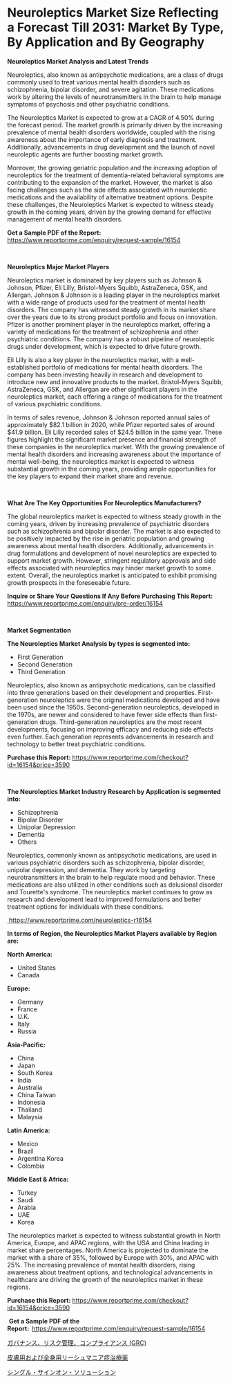 <p><h1>Neuroleptics Market Size Reflecting a Forecast Till 2031: Market By Type, By Application and By Geography</h1></p><p><strong>Neuroleptics Market Analysis and Latest Trends</strong></p>
<p><p>Neuroleptics, also known as antipsychotic medications, are a class of drugs commonly used to treat various mental health disorders such as schizophrenia, bipolar disorder, and severe agitation. These medications work by altering the levels of neurotransmitters in the brain to help manage symptoms of psychosis and other psychiatric conditions.</p><p>The Neuroleptics Market is expected to grow at a CAGR of 4.50% during the forecast period. The market growth is primarily driven by the increasing prevalence of mental health disorders worldwide, coupled with the rising awareness about the importance of early diagnosis and treatment. Additionally, advancements in drug development and the launch of novel neuroleptic agents are further boosting market growth.</p><p>Moreover, the growing geriatric population and the increasing adoption of neuroleptics for the treatment of dementia-related behavioral symptoms are contributing to the expansion of the market. However, the market is also facing challenges such as the side effects associated with neuroleptic medications and the availability of alternative treatment options. Despite these challenges, the Neuroleptics Market is expected to witness steady growth in the coming years, driven by the growing demand for effective management of mental health disorders.</p></p>
<p><strong>Get a Sample PDF of the Report:&nbsp;</strong> <a href="https://www.reportprime.com/enquiry/request-sample/16154">https://www.reportprime.com/enquiry/request-sample/16154</a></p>
<p>&nbsp;</p>
<p><strong>Neuroleptics Major Market Players</strong></p>
<p><p>Neuroleptics market is dominated by key players such as Johnson & Johnson, Pfizer, Eli Lilly, Bristol-Myers Squibb, AstraZeneca, GSK, and Allergan. Johnson & Johnson is a leading player in the neuroleptics market with a wide range of products used for the treatment of mental health disorders. The company has witnessed steady growth in its market share over the years due to its strong product portfolio and focus on innovation. Pfizer is another prominent player in the neuroleptics market, offering a variety of medications for the treatment of schizophrenia and other psychiatric conditions. The company has a robust pipeline of neuroleptic drugs under development, which is expected to drive future growth.</p><p>Eli Lilly is also a key player in the neuroleptics market, with a well-established portfolio of medications for mental health disorders. The company has been investing heavily in research and development to introduce new and innovative products to the market. Bristol-Myers Squibb, AstraZeneca, GSK, and Allergan are other significant players in the neuroleptics market, each offering a range of medications for the treatment of various psychiatric conditions.</p><p>In terms of sales revenue, Johnson & Johnson reported annual sales of approximately $82.1 billion in 2020, while Pfizer reported sales of around $41.9 billion. Eli Lilly recorded sales of $24.5 billion in the same year. These figures highlight the significant market presence and financial strength of these companies in the neuroleptics market. With the growing prevalence of mental health disorders and increasing awareness about the importance of mental well-being, the neuroleptics market is expected to witness substantial growth in the coming years, providing ample opportunities for the key players to expand their market share and revenue.</p></p>
<p>&nbsp;</p>
<p><strong>What Are The Key Opportunities For Neuroleptics Manufacturers?</strong></p>
<p><p>The global neuroleptics market is expected to witness steady growth in the coming years, driven by increasing prevalence of psychiatric disorders such as schizophrenia and bipolar disorder. The market is also expected to be positively impacted by the rise in geriatric population and growing awareness about mental health disorders. Additionally, advancements in drug formulations and development of novel neuroleptics are expected to support market growth. However, stringent regulatory approvals and side effects associated with neuroleptics may hinder market growth to some extent. Overall, the neuroleptics market is anticipated to exhibit promising growth prospects in the foreseeable future.</p></p>
<p><strong>Inquire or Share Your Questions If Any Before Purchasing This Report:</strong> <a href="https://www.reportprime.com/enquiry/pre-order/16154">https://www.reportprime.com/enquiry/pre-order/16154</a></p>
<p>&nbsp;</p>
<p><strong>Market Segmentation</strong></p>
<p><strong>The Neuroleptics Market Analysis by types is segmented into:</strong></p>
<p><ul><li>First Generation</li><li>Second Generation</li><li>Third Generation</li></ul></p>
<p><p>Neuroleptics, also known as antipsychotic medications, can be classified into three generations based on their development and properties. First-generation neuroleptics were the original medications developed and have been used since the 1950s. Second-generation neuroleptics, developed in the 1970s, are newer and considered to have fewer side effects than first-generation drugs. Third-generation neuroleptics are the most recent developments, focusing on improving efficacy and reducing side effects even further. Each generation represents advancements in research and technology to better treat psychiatric conditions.</p></p>
<p><strong>Purchase this Report:&nbsp;</strong><a href="https://www.reportprime.com/checkout?id=16154&price=3590">https://www.reportprime.com/checkout?id=16154&price=3590</a></p>
<p>&nbsp;</p>
<p><strong>The Neuroleptics Market Industry Research by Application is segmented into:</strong></p>
<p><ul><li>Schizophrenia</li><li>Bipolar Disorder</li><li>Unipolar Depression</li><li>Dementia</li><li>Others</li></ul></p>
<p><p>Neuroleptics, commonly known as antipsychotic medications, are used in various psychiatric disorders such as schizophrenia, bipolar disorder, unipolar depression, and dementia. They work by targeting neurotransmitters in the brain to help regulate mood and behavior. These medications are also utilized in other conditions such as delusional disorder and Tourette's syndrome. The neuroleptics market continues to grow as research and development lead to improved formulations and better treatment options for individuals with these conditions.</p></p>
<p><a href="https://www.reportprime.com/neuroleptics-r16154">&nbsp;https://www.reportprime.com/neuroleptics-r16154</a></p>
<p><strong>In terms of Region, the Neuroleptics Market Players available by Region are:</strong></p>
<p>
    <p> <strong> North America: </strong>
        <ul>
            <li>United States</li>
            <li>Canada</li>
        </ul>
        </p> 
    <p> <strong> Europe: </strong>
        <ul>
            <li>Germany</li>
            <li>France</li>
            <li>U.K.</li>
            <li>Italy</li>
            <li>Russia</li>
        </ul>
        </p> 
    <p> <strong> Asia-Pacific: </strong>
        <ul>
            <li>China</li>
            <li>Japan</li>
            <li>South Korea</li>
            <li>India</li>
            <li>Australia</li>
            <li>China Taiwan</li>
            <li>Indonesia</li>
            <li>Thailand</li>
            <li>Malaysia</li>
        </ul>
        </p> 
    <p> <strong> Latin America: </strong>
        <ul>
            <li>Mexico</li>
            <li>Brazil</li>
            <li>Argentina Korea</li>
            <li>Colombia</li>
        </ul>
        </p> 
    <p> <strong> Middle East & Africa: </strong>
        <ul>
            <li>Turkey</li>
            <li>Saudi</li>
            <li>Arabia</li>
            <li>UAE</li>
            <li>Korea</li>
        </ul>
    </p>
    </p>
<p><p>The neuroleptics market is expected to witness substantial growth in North America, Europe, and APAC regions, with the USA and China leading in market share percentages. North America is projected to dominate the market with a share of 35%, followed by Europe with 30%, and APAC with 25%. The increasing prevalence of mental health disorders, rising awareness about treatment options, and technological advancements in healthcare are driving the growth of the neuroleptics market in these regions.</p></p>
<p><strong>Purchase this Report: </strong><a href="https://www.reportprime.com/checkout?id=16154&price=3590">https://www.reportprime.com/checkout?id=16154&price=3590</a></p>
<p>&nbsp;<strong>Get a Sample PDF of the Report:&nbsp;&nbsp;</strong><a href="https://www.reportprime.com/enquiry/request-sample/16154">https://www.reportprime.com/enquiry/request-sample/16154</a></p>
<p><strong></strong></p>
<p><p><a href="https://github.com/DwightHuels1/Market-Research-Report-List-1/blob/main/648861882768.md">ガバナンス、リスク管理、コンプライアンス (GRC)</a></p><p><a href="https://github.com/tanyaali3/Market-Research-Report-List-1/blob/main/169812282767.md">皮膚用および全身用リーシュマニア症治療薬</a></p><p><a href="https://github.com/JanickJohns/Market-Research-Report-List-1/blob/main/559528582769.md">シングル・サインオン・ソリューション</a></p></p>